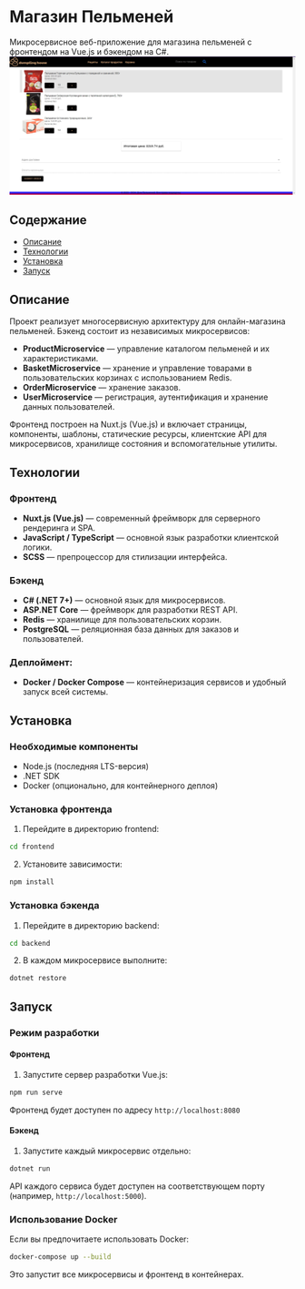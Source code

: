 # Магазин Пельменей

Микросервисное веб-приложение для магазина пельменей с фронтендом на Vue.js и бэкендом на C#.
![demo](screen.png)

## Содержание
- [Описание](#описание)
- [Технологии](#технологии)
- [Установка](#установка)
- [Запуск](#запуск)

## Описание
Проект реализует многосервисную архитектуру для онлайн-магазина пельменей. Бэкенд состоит из независимых микросервисов:
- **ProductMicroservice** — управление каталогом пельменей и их характеристиками.
- **BasketMicroservice** — хранение и управление товарами в пользовательских корзинах с использованием Redis.
- **OrderMicroservice** — хранение заказов.
- **UserMicroservice** — регистрация, аутентификация и хранение данных пользователей.

Фронтенд построен на Nuxt.js (Vue.js) и включает страницы, компоненты, шаблоны, статические ресурсы, клиентские API для микросервисов, хранилище состояния и вспомогательные утилиты.

## Технологии
### Фронтенд
- **Nuxt.js (Vue.js)** — современный фреймворк для серверного рендеринга и SPA.
- **JavaScript / TypeScript** — основной язык разработки клиентской логики.
- **SCSS** — препроцессор для стилизации интерфейса.
  
### Бэкенд
- **C# (.NET 7+)** — основной язык для микросервисов.
- **ASP.NET Core** — фреймворк для разработки REST API.
- **Redis** — хранилище для пользовательских корзин.
- **PostgreSQL** — реляционная база данных для заказов и пользователей.

### Деплоймент:
- **Docker / Docker Compose** — контейнеризация сервисов и удобный запуск всей системы.

## Установка

### Необходимые компоненты
- Node.js (последняя LTS-версия)
- .NET SDK
- Docker (опционально, для контейнерного деплоя)

### Установка фронтенда
1. Перейдите в директорию frontend:
```bash
cd frontend
```
2. Установите зависимости:
```bash
npm install
```

### Установка бэкенда
1. Перейдите в директорию backend:
```bash
cd backend
```
2. В каждом микросервисе выполните:
```bash
dotnet restore
```

## Запуск

### Режим разработки

#### Фронтенд
1. Запустите сервер разработки Vue.js:
```bash
npm run serve
```
Фронтенд будет доступен по адресу `http://localhost:8080`

#### Бэкенд
1. Запустите каждый микросервис отдельно:
```bash
dotnet run
```
API каждого сервиса будет доступен на соответствующем порту (например, `http://localhost:5000`).

### Использование Docker
Если вы предпочитаете использовать Docker:
```bash
docker-compose up --build
```
Это запустит все микросервисы и фронтенд в контейнерах.
